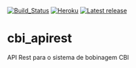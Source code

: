 [![Build_Status](https://travis-ci.org/tiagoadmstz/cbi_apirest.svg?branch=master)](https://travis-ci.org/tiagoadmstz/cbi_apirest.svg?branch=master) [![Heroku](https://heroku-badge.herokuapp.com/cbiweb)](https://cbiweb.herokuapp.com/) [![Latest release](https://img.shields.io/github/release/tiagoadmstz/cbi_apirest.svg)](https://github.com/tiagoadmstz/cbi_apirest/releases/latest)

# cbi_apirest
API Rest para o sistema de bobinagem CBI
